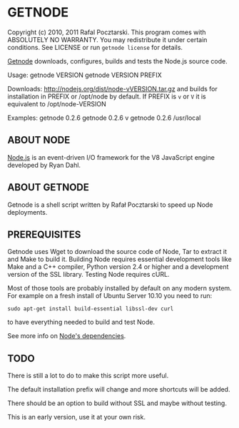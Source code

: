 GETNODE
=======
Copyright (c) 2010, 2011 Rafal Pocztarski.
This program comes with ABSOLUTELY NO WARRANTY.
You may redistribute it under certain conditions.
See LICENSE or run `getnode license` for details.

[Getnode](https://github.com/rsp/getnode)
downloads, configures, builds and tests the Node.js source code.

Usage: 
       getnode VERSION
       getnode VERSION PREFIX

Downloads: http://nodejs.org/dist/node-vVERSION.tar.gz
and builds for installation in PREFIX or /opt/node by default.
If PREFIX is `v` or `V` it is equivalent to /opt/node-VERSION

Examples:
          getnode 0.2.6
          getnode 0.2.6 v
          getnode 0.2.6 /usr/local

ABOUT NODE
----------
[Node.js](http://nodejs.org/) is an event-driven I/O framework for the V8
JavaScript engine developed by Ryan Dahl.

ABOUT GETNODE
-------------
Getnode is a shell script written by Rafał Pocztarski to speed up Node
deployments.

PREREQUISITES
-------------
Getnode uses Wget to download the source code of Node, Tar to extract it and
Make to build it.  Building Node requires essential development tools like
Make and a C++ compiler, Python version 2.4 or higher and a development
version of the SSL library.  Testing Node requires cURL.

Most of those tools are probably installed by default on any modern system.
For example on a fresh install of Ubuntu Server 10.10 you need to run:

    sudo apt-get install build-essential libssl-dev curl

to have everything needed to build and test Node.

See more info on
[Node's dependencies](https://github.com/ry/node/wiki/Installation).

TODO
----
There is still a lot to do to make this script more useful.

The default installation prefix will change and more shortcuts will be added.

There should be an option to build without SSL and maybe without testing.

This is an early version, use it at your own risk.
